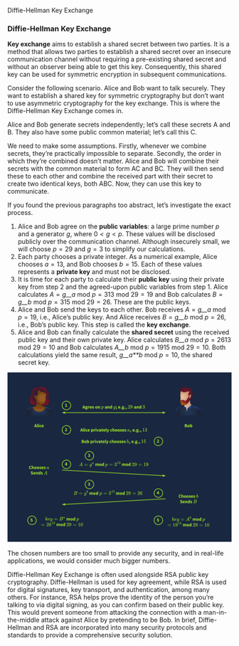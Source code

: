    

Diffie-Hellman Key Exchange

### Diffie-Hellman Key Exchange

**Key exchange** aims to establish a shared secret between two parties. It is a method that allows two parties to establish a shared secret over an insecure communication channel without requiring a pre-existing shared secret and without an observer being able to get this key. Consequently, this shared key can be used for symmetric encryption in subsequent communications.

Consider the following scenario. Alice and Bob want to talk securely. They want to establish a shared key for symmetric cryptography but don’t want to use asymmetric cryptography for the key exchange. This is where the Diffie-Hellman Key Exchange comes in.

Alice and Bob generate secrets independently; let’s call these secrets A and B. They also have some public common material; let’s call this C.

We need to make some assumptions. Firstly, whenever we combine secrets, they’re practically impossible to separate. Secondly, the order in which they’re combined doesn’t matter. Alice and Bob will combine their secrets with the common material to form AC and BC. They will then send these to each other and combine the received part with their secret to create two identical keys, both ABC. Now, they can use this key to communicate.

If you found the previous paragraphs too abstract, let’s investigate the exact process.

1. Alice and Bob agree on the **public variables**: a large prime number _p_ and a generator _g_, where 0 < _g_ < _p_. These values will be disclosed publicly over the communication channel. Although insecurely small, we will choose _p_ = 29 and _g_ = 3 to simplify our calculations.
2. Each party chooses a private integer. As a numerical example, Alice chooses _a_ = 13, and Bob chooses _b_ = 15. Each of these values represents a **private key** and must not be disclosed.
3. It is time for each party to calculate their **public key** using their private key from step 2 and the agreed-upon public variables from step 1. Alice calculates _A_ = _g__a_ mod _p_ = 313 mod 29 = 19 and Bob calculates _B_ = _g__b_ mod _p_ = 315 mod 29 = 26. These are the public keys.
4. Alice and Bob send the keys to each other. Bob receives _A_ = _g__a_ mod _p_ = 19, i.e., Alice’s public key. And Alice receives _B_ = _g__b_ mod _p_ = 26, i.e., Bob’s public key. This step is called the **key exchange**.
5. Alice and Bob can finally calculate the **shared secret** using the received public key and their own private key. Alice calculates _B__a_ mod _p_ = 2613 mod 29 = 10 and Bob calculates _A__b_ mod _p_ = 1915 mod 29 = 10. Both calculations yield the same result, _g__a**b_ mod _p_ = 10, the shared secret key.

![Diffie-Hellman Key Exchange](Hacking%20Vault/Attachments/f47b88a9cac443d7878ab0205f6289a1.svg)

The chosen numbers are too small to provide any security, and in real-life applications, we would consider much bigger numbers.

Diffie-Hellman Key Exchange is often used alongside RSA public key cryptography. Diffie-Hellman is used for key agreement, while RSA is used for digital signatures, key transport, and authentication, among many others. For instance, RSA helps prove the identity of the person you’re talking to via digital signing, as you can confirm based on their public key. This would prevent someone from attacking the connection with a man-in-the-middle attack against Alice by pretending to be Bob. In brief, Diffie-Hellman and RSA are incorporated into many security protocols and standards to provide a comprehensive security solution.